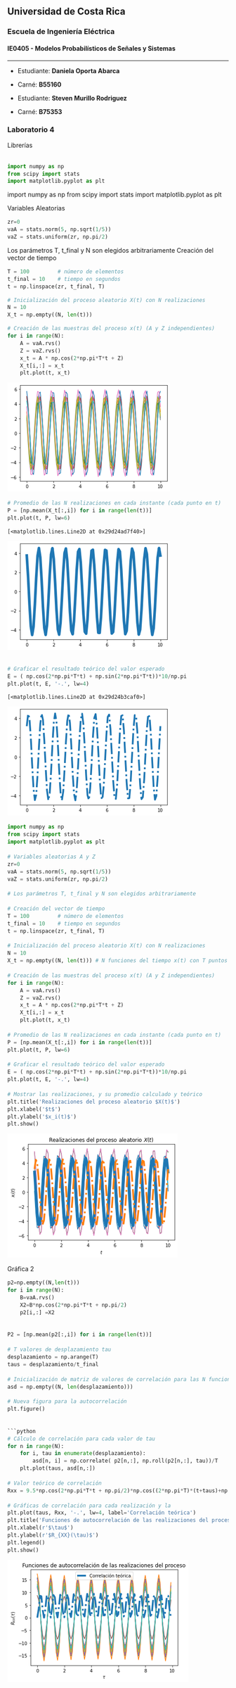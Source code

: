 ## Universidad de Costa Rica
### Escuela de Ingeniería Eléctrica
#### IE0405 - Modelos Probabilísticos de Señales y Sistemas

---

* Estudiante: **Daniela Oporta Abarca**
* Carné: **B55160**

* Estudiante: **Steven Murillo Rodriguez**
* Carné: **B75353**
### Laboratorio 4

Librerías


```python

import numpy as np
from scipy import stats
import matplotlib.pyplot as plt

```

import numpy as np
from scipy import stats
import matplotlib.pyplot as plt

Variables Aleatorias 


```python
zr=0
vaA = stats.norm(5, np.sqrt(1/5))
vaZ = stats.uniform(zr, np.pi/2)
```

Los parámetros T, t_final y N son elegidos arbitrariamente
Creación del vector de tiempo



```python
T = 100			# número de elementos
t_final = 10	# tiempo en segundos
t = np.linspace(zr, t_final, T)
```


```python
# Inicialización del proceso aleatorio X(t) con N realizaciones
N = 10
X_t = np.empty((N, len(t)))

```


```python
# Creación de las muestras del proceso x(t) (A y Z independientes)
for i in range(N):
	A = vaA.rvs()
	Z = vaZ.rvs()
	x_t = A * np.cos(2*np.pi*T*t + Z)
	X_t[i,:] = x_t
	plt.plot(t, x_t)

```


    
![png](output_9_0.png)
    



```python
# Promedio de las N realizaciones en cada instante (cada punto en t)
P = [np.mean(X_t[:,i]) for i in range(len(t))]
plt.plot(t, P, lw=6)
```




    [<matplotlib.lines.Line2D at 0x29d24ad7f40>]




    
![png](output_10_1.png)
    



```python

# Graficar el resultado teórico del valor esperado
E = ( np.cos(2*np.pi*T*t) + np.sin(2*np.pi*T*t))*10/np.pi
plt.plot(t, E, '-.', lw=4)

```




    [<matplotlib.lines.Line2D at 0x29d24b3caf0>]




    
![png](output_11_1.png)
    



```python
import numpy as np
from scipy import stats
import matplotlib.pyplot as plt

# Variables aleatorias A y Z
zr=0
vaA = stats.norm(5, np.sqrt(1/5))
vaZ = stats.uniform(zr, np.pi/2)

# Los parámetros T, t_final y N son elegidos arbitrariamente

# Creación del vector de tiempo
T = 100			# número de elementos
t_final = 10	# tiempo en segundos
t = np.linspace(zr, t_final, T)

# Inicialización del proceso aleatorio X(t) con N realizaciones
N = 10
X_t = np.empty((N, len(t)))	# N funciones del tiempo x(t) con T puntos

# Creación de las muestras del proceso x(t) (A y Z independientes)
for i in range(N):
	A = vaA.rvs()
	Z = vaZ.rvs()
	x_t = A * np.cos(2*np.pi*T*t + Z)
	X_t[i,:] = x_t
	plt.plot(t, x_t)

# Promedio de las N realizaciones en cada instante (cada punto en t)
P = [np.mean(X_t[:,i]) for i in range(len(t))]
plt.plot(t, P, lw=6)

# Graficar el resultado teórico del valor esperado
E = ( np.cos(2*np.pi*T*t) + np.sin(2*np.pi*T*t))*10/np.pi
plt.plot(t, E, '-.', lw=4)

# Mostrar las realizaciones, y su promedio calculado y teórico
plt.title('Realizaciones del proceso aleatorio $X(t)$')
plt.xlabel('$t$')
plt.ylabel('$x_i(t)$')
plt.show()
```


    
![png](output_12_0.png)
    


Gráfica 2


```python
p2=np.empty((N,len(t)))
for i in range(N):
    B=vaA.rvs()
    X2=B*np.cos(2*np.pi*T*t + np.pi/2)
    p2[i,:] =X2


P2 = [np.mean(p2[:,i]) for i in range(len(t))]

# T valores de desplazamiento tau
desplazamiento = np.arange(T)
taus = desplazamiento/t_final

# Inicialización de matriz de valores de correlación para las N funciones
asd = np.empty((N, len(desplazamiento)))

# Nueva figura para la autocorrelación
plt.figure()


```python
# Cálculo de correlación para cada valor de tau
for n in range(N):
	for i, tau in enumerate(desplazamiento):
		asd[n, i] = np.correlate( p2[n,:], np.roll(p2[n,:], tau))/T
	plt.plot(taus, asd[n,:])

# Valor teórico de correlación
Rxx = 9.5*np.cos(2*np.pi*T*t + np.pi/2)*np.cos((2*np.pi*T)*(t+taus)+np.pi/2)

# Gráficas de correlación para cada realización y la
plt.plot(taus, Rxx, '-.', lw=4, label='Correlación teórica')
plt.title('Funciones de autocorrelación de las realizaciones del proceso')
plt.xlabel(r'$\tau$')
plt.ylabel(r'$R_{XX}(\tau)$')
plt.legend()
plt.show()
```


    
![png](output_15_0.png)
    



```python

```
